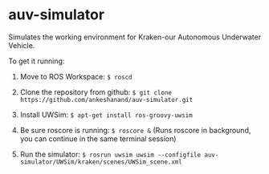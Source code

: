 auv-simulator
=============

Simulates the working environment for Kraken-our Autonomous Underwater Vehicle.

To get it running:

1. Move to ROS Workspace: ````$ roscd ````

2. Clone the repository from github: ````$ git clone https://github.com/ankeshanand/auv-simulator.git ````

3. Install UWSim: ````$ apt-get install ros-groovy-uwsim````

4. Be sure roscore is running: ````$ roscore &```` (Runs roscore in background, you can continue in the same terminal session)

5. Run the simulator: ````$ rosrun uwsim uwsim --configfile auv-simulator/UWSim/kraken/scenes/UWSim_scene.xml````

